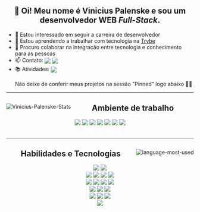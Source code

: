 <div align="center">
  <p>
  <h2>👋 Oi! Meu nome é Vinicius Palenske e sou um desenvolvedor WEB <em>Full-Stack</em>.</h2>
  <ul align="left">
    <li>👀 Estou interessado em seguir a carreira de desenvolvedor</li>
    <li>🌱 Estou aprendendo a trabalhar com tecnologia na <a href="https://www.betrybe.com/">Trybe</a></li>
    <li>💞️ Procuro colaborar na integração entre tecnologia e conhecimento para as pessoas</li>
    <li>📫 Contato:
      <span>
        <a href="https://www.linkedin.com/in/vini-palenske/" target="_blank">
          <img align="center"
            src="https://img.shields.io/badge/LinkedIn-0077B5?style=flat&logo=linkedin&logoColor=white" /></a>
        <a href="https://mail.google.com/mail/?view=cm&fs=1&to=viniciuspalenske@gmail.com" target="_blank">
          <img align="center"
            src="https://img.shields.io/badge/Gmail-D14836?style=flat&logo=gmail&logoColor=white" /></a>
      </span>
    </li>
    <li>📚 Atividades: <a href="https://github.com/palenske/Trybe" target="_blank"><img align="center"
          src="https://img.shields.io/badge/be-Trybe-2fc18c" /></a></li>
    <br>
    Não deixe de conferir meus projetos na sessão "Pinned" logo abaixo 📌⏬
    <br>
  </ul>
  </p>
</div>
<hr>
<div align="center">
  <a href="#">
    <img align="left"
      src="https://github-readme-stats.vercel.app/api?username=palenske&theme=onedark&show_icons=true&hide=stars&custom_title=Minhas%20estatísticas%20no%20GitHub%20"
      alt="Vinicius-Palenske-Stats" /></a>
  <div align="right">
    <div align="center">
      <h2>Ambiente de trabalho</h2>
      <a href="#"><img href="#"
          src="https://img.shields.io/badge/Ubuntu-E95420?style=for-the-badge&logo=ubuntu&logoColor=white" /></a>
      <a href="#"><img
          src="https://img.shields.io/badge/oh_my_zsh-1A2C34?style=for-the-badge&logo=ohmyzsh&logoColor=white" /></a>
      <a href="#"><img
          src="https://img.shields.io/badge/Zoom-2D8CFF?style=for-the-badge&logo=zoom&logoColor=white" /></a>
      <a href="#"><img
          src="https://img.shields.io/badge/Visual_Studio_Code-0078D4?style=for-the-badge&logo=visual%20studio%20code&logoColor=white" /></a>
      <a href="#"><img
          src="https://img.shields.io/badge/Slack-4A154B?style=for-the-badge&logo=slack&logoColor=white" /></a>
      <a href="#"><img
          src="https://img.shields.io/badge/Google_chrome-black?style=for-the-badge&logo=Google-chrome&logoColor=white" /></a>
      <a href="#"><img
          src="https://img.shields.io/badge/Trello-0052CC?style=for-the-badge&logo=trello&logoColor=white" /></a>
    </div>
  </div>
</div>
<br>
<hr>
<div align="center">
  <a href="#">
    <img align="right"
      src="https://github-readme-stats.vercel.app/api/top-langs/?username=palenske&theme=onedark&custom_title=Linguagens%20mais%20usadas&show_icons=true&locale=en"
      alt="language-most-used" /></a>
  <div align="left">
    <div align="center">
      <h2>Habilidades e Tecnologias</h2>
      <div>
        <a href="#"><img
            src="https://img.shields.io/badge/Bash-4D4D4D?style=for-the-badge&logo=gnu-bash&logoColor=white"></a>
        <a href="#"><img src="https://img.shields.io/badge/Git-F34F29?style=for-the-badge&logo=git&logoColor=white"></a>
      </div>
      <div>
        <a href="#"><img
            src="https://img.shields.io/badge/HTML5-E34F26?style=for-the-badge&logo=html5&logoColor=white" /></a>
        <a href="#"><img
            src="https://img.shields.io/badge/CSS3-1572B6?style=for-the-badge&logo=css3&logoColor=white" /></a>
        <a href="#"><img
            src="https://img.shields.io/badge/JavaScript-323330?style=for-the-badge&logo=javascript&logoColor=F7DF1E" /></a>
        <a href="#"><img
            src="https://img.shields.io/badge/React-61DAFB?style=for-the-badge&logo=react&logoColor=white" /></a>
        <div />
        <div>
          <a href="#"><img
              src="https://img.shields.io/badge/Redux-593D88?style=for-the-badge&logo=redux&logoColor=white" /></a>
          <a href="#"><img
              src="https://img.shields.io/badge/React_Router-CA4245?style=for-the-badge&logo=react-router&logoColor=white" /></a>
          <a href="#"><img
              src="https://img.shields.io/badge/Jest-C21325?style=for-the-badge&logo=jest&logoColor=white" /></a>
          <a href="#"><img
              src="https://img.shields.io/badge/RTL-1A2C34?style=for-the-badge&amp;logo=testing-library&amp;logoColor=E33332"></a>
        </div>
        <div>
          <a href="#"><img
              src="https://img.shields.io/badge/MySQL-4479A1?style=for-the-badge&logo=mysql&logoColor=white" /></a>
          <a href="#"><img
              src="https://img.shields.io/badge/MongoDB-4EA94B?style=for-the-badge&logo=mongodb&logoColor=white" /></a>
          <a href="#"><img
              src="https://img.shields.io/badge/Sequelize-white?style=for-the-badge&logo=sequelize&logoColor=52B0E7" /></a>
        </div>
        <div>
          <a href="#"><img
              src="https://img.shields.io/badge/Node.js-339933?style=for-the-badge&logo=nodedotjs&logoColor=white" /></a>
          <a href="#"><img
              src="https://img.shields.io/badge/Express.js-000000?style=for-the-badge&logo=express&logoColor=white" /></a>
          <a href="#"><img
              src="https://img.shields.io/badge/Heroku-430098?style=for-the-badge&logo=heroku&logoColor=white" /></a>
        </div>
        <div>
          <a href="#"><img
              src="https://img.shields.io/badge/Python-3776AB?style=for-the-badge&logo=python&logoColor=yellow" /></a>
        </div>
      </div>
    </div>
  </div>
